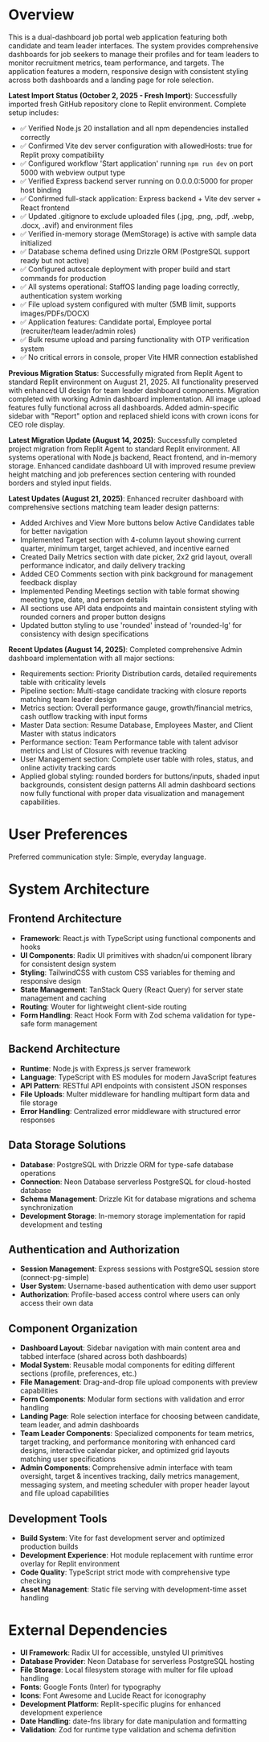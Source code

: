 # Overview

This is a dual-dashboard job portal web application featuring both candidate and team leader interfaces. The system provides comprehensive dashboards for job seekers to manage their profiles and for team leaders to monitor recruitment metrics, team performance, and targets. The application features a modern, responsive design with consistent styling across both dashboards and a landing page for role selection.

**Latest Import Status (October 2, 2025 - Fresh Import)**: Successfully imported fresh GitHub repository clone to Replit environment. Complete setup includes:
- ✅ Verified Node.js 20 installation and all npm dependencies installed correctly
- ✅ Confirmed Vite dev server configuration with allowedHosts: true for Replit proxy compatibility
- ✅ Configured workflow 'Start application' running `npm run dev` on port 5000 with webview output type
- ✅ Verified Express backend server running on 0.0.0.0:5000 for proper host binding
- ✅ Confirmed full-stack application: Express backend + Vite dev server + React frontend
- ✅ Updated .gitignore to exclude uploaded files (.jpg, .png, .pdf, .webp, .docx, .avif) and environment files
- ✅ Verified in-memory storage (MemStorage) is active with sample data initialized
- ✅ Database schema defined using Drizzle ORM (PostgreSQL support ready but not active)
- ✅ Configured autoscale deployment with proper build and start commands for production
- ✅ All systems operational: StaffOS landing page loading correctly, authentication system working
- ✅ File upload system configured with multer (5MB limit, supports images/PDFs/DOCX)
- ✅ Application features: Candidate portal, Employee portal (recruiter/team leader/admin roles)
- ✅ Bulk resume upload and parsing functionality with OTP verification system
- ✅ No critical errors in console, proper Vite HMR connection established

**Previous Migration Status**: Successfully migrated from Replit Agent to standard Replit environment on August 21, 2025. All functionality preserved with enhanced UI design for team leader dashboard components. Migration completed with working Admin dashboard implementation. All image upload features fully functional across all dashboards. Added admin-specific sidebar with "Report" option and replaced shield icons with crown icons for CEO role display.

**Latest Migration Update (August 14, 2025)**: Successfully completed project migration from Replit Agent to standard Replit environment. All systems operational with Node.js backend, React frontend, and in-memory storage. Enhanced candidate dashboard UI with improved resume preview height matching and job preferences section centering with rounded borders and styled input fields.

**Latest Updates (August 21, 2025)**: Enhanced recruiter dashboard with comprehensive sections matching team leader design patterns:
- Added Archives and View More buttons below Active Candidates table for better navigation
- Implemented Target section with 4-column layout showing current quarter, minimum target, target achieved, and incentive earned
- Created Daily Metrics section with date picker, 2x2 grid layout, overall performance indicator, and daily delivery tracking
- Added CEO Comments section with pink background for management feedback display
- Implemented Pending Meetings section with table format showing meeting type, date, and person details
- All sections use API data endpoints and maintain consistent styling with rounded corners and proper button designs
- Updated button styling to use 'rounded' instead of 'rounded-lg' for consistency with design specifications

**Recent Updates (August 14, 2025)**: Completed comprehensive Admin dashboard implementation with all major sections:
- Requirements section: Priority Distribution cards, detailed requirements table with criticality levels
- Pipeline section: Multi-stage candidate tracking with closure reports matching team leader design  
- Metrics section: Overall performance gauge, growth/financial metrics, cash outflow tracking with input forms
- Master Data section: Resume Database, Employees Master, and Client Master with status indicators
- Performance section: Team Performance table with talent advisor metrics and List of Closures with revenue tracking
- User Management section: Complete user table with roles, status, and online activity tracking cards
- Applied global styling: rounded borders for buttons/inputs, shaded input backgrounds, consistent design patterns
All admin dashboard sections now fully functional with proper data visualization and management capabilities.

# User Preferences

Preferred communication style: Simple, everyday language.

# System Architecture

## Frontend Architecture
- **Framework**: React.js with TypeScript using functional components and hooks
- **UI Components**: Radix UI primitives with shadcn/ui component library for consistent design system
- **Styling**: TailwindCSS with custom CSS variables for theming and responsive design
- **State Management**: TanStack Query (React Query) for server state management and caching
- **Routing**: Wouter for lightweight client-side routing
- **Form Handling**: React Hook Form with Zod schema validation for type-safe form management

## Backend Architecture
- **Runtime**: Node.js with Express.js server framework
- **Language**: TypeScript with ES modules for modern JavaScript features
- **API Pattern**: RESTful API endpoints with consistent JSON responses
- **File Uploads**: Multer middleware for handling multipart form data and file storage
- **Error Handling**: Centralized error middleware with structured error responses

## Data Storage Solutions
- **Database**: PostgreSQL with Drizzle ORM for type-safe database operations
- **Connection**: Neon Database serverless PostgreSQL for cloud-hosted database
- **Schema Management**: Drizzle Kit for database migrations and schema synchronization
- **Development Storage**: In-memory storage implementation for rapid development and testing

## Authentication and Authorization
- **Session Management**: Express sessions with PostgreSQL session store (connect-pg-simple)
- **User System**: Username-based authentication with demo user support
- **Authorization**: Profile-based access control where users can only access their own data

## Component Organization
- **Dashboard Layout**: Sidebar navigation with main content area and tabbed interface (shared across both dashboards)
- **Modal System**: Reusable modal components for editing different sections (profile, preferences, etc.)
- **File Management**: Drag-and-drop file upload components with preview capabilities
- **Form Components**: Modular form sections with validation and error handling
- **Landing Page**: Role selection interface for choosing between candidate, team leader, and admin dashboards
- **Team Leader Components**: Specialized components for team metrics, target tracking, and performance monitoring with enhanced card designs, interactive calendar picker, and optimized grid layouts matching user specifications
- **Admin Components**: Comprehensive admin interface with team oversight, target & incentives tracking, daily metrics management, messaging system, and meeting scheduler with proper header layout and file upload capabilities

## Development Tools
- **Build System**: Vite for fast development server and optimized production builds
- **Development Experience**: Hot module replacement with runtime error overlay for Replit environment
- **Code Quality**: TypeScript strict mode with comprehensive type checking
- **Asset Management**: Static file serving with development-time asset handling

# External Dependencies

- **UI Framework**: Radix UI for accessible, unstyled UI primitives
- **Database Provider**: Neon Database for serverless PostgreSQL hosting
- **File Storage**: Local filesystem storage with multer for file upload handling
- **Fonts**: Google Fonts (Inter) for typography
- **Icons**: Font Awesome and Lucide React for iconography
- **Development Platform**: Replit-specific plugins for enhanced development experience
- **Date Handling**: date-fns library for date manipulation and formatting
- **Validation**: Zod for runtime type validation and schema definition